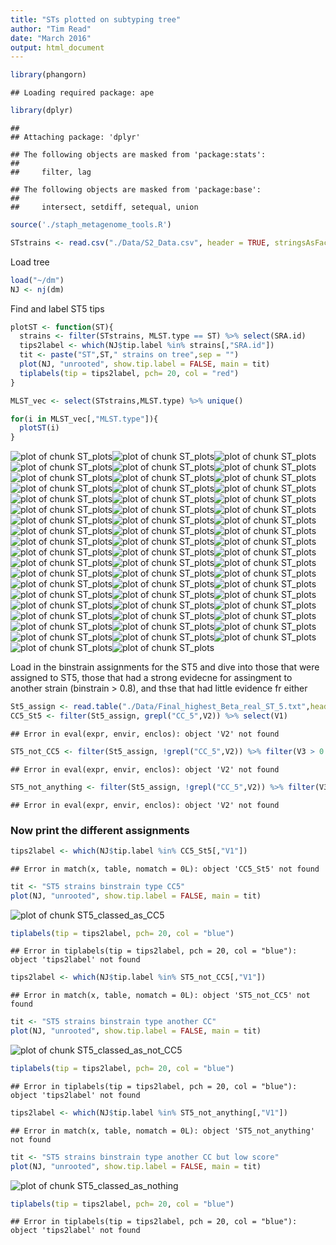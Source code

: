 ```yaml
---
title: "STs plotted on subtyping tree"
author: "Tim Read"
date: "March 2016"
output: html_document
---
```




```r
library(phangorn)
```

```
## Loading required package: ape
```

```r
library(dplyr)
```

```
## 
## Attaching package: 'dplyr'
```

```
## The following objects are masked from 'package:stats':
## 
##     filter, lag
```

```
## The following objects are masked from 'package:base':
## 
##     intersect, setdiff, setequal, union
```

```r
source('./staph_metagenome_tools.R')
```




```r
STstrains <- read.csv("./Data/S2_Data.csv", header = TRUE, stringsAsFactors = FALSE)
```

Load tree


```r
load("~/dm")
NJ <- nj(dm)
```
 Find and label ST5 tips
 


```r
plotST <- function(ST){
  strains <- filter(STstrains, MLST.type == ST) %>% select(SRA.id)
  tips2label <- which(NJ$tip.label %in% strains[,"SRA.id"])
  tit <- paste("ST",ST," strains on tree",sep = "")
  plot(NJ, "unrooted", show.tip.label = FALSE, main = tit)
  tiplabels(tip = tips2label, pch= 20, col = "red")
}
```


```r
MLST_vec <- select(STstrains,MLST.type) %>% unique() 
```



```r
for(i in MLST_vec[,"MLST.type"]){
  plotST(i)
}
```

![plot of chunk ST_plots](figure/ST_plots-1.png)![plot of chunk ST_plots](figure/ST_plots-2.png)![plot of chunk ST_plots](figure/ST_plots-3.png)![plot of chunk ST_plots](figure/ST_plots-4.png)![plot of chunk ST_plots](figure/ST_plots-5.png)![plot of chunk ST_plots](figure/ST_plots-6.png)![plot of chunk ST_plots](figure/ST_plots-7.png)![plot of chunk ST_plots](figure/ST_plots-8.png)![plot of chunk ST_plots](figure/ST_plots-9.png)![plot of chunk ST_plots](figure/ST_plots-10.png)![plot of chunk ST_plots](figure/ST_plots-11.png)![plot of chunk ST_plots](figure/ST_plots-12.png)![plot of chunk ST_plots](figure/ST_plots-13.png)![plot of chunk ST_plots](figure/ST_plots-14.png)![plot of chunk ST_plots](figure/ST_plots-15.png)![plot of chunk ST_plots](figure/ST_plots-16.png)![plot of chunk ST_plots](figure/ST_plots-17.png)![plot of chunk ST_plots](figure/ST_plots-18.png)![plot of chunk ST_plots](figure/ST_plots-19.png)![plot of chunk ST_plots](figure/ST_plots-20.png)![plot of chunk ST_plots](figure/ST_plots-21.png)![plot of chunk ST_plots](figure/ST_plots-22.png)![plot of chunk ST_plots](figure/ST_plots-23.png)![plot of chunk ST_plots](figure/ST_plots-24.png)![plot of chunk ST_plots](figure/ST_plots-25.png)![plot of chunk ST_plots](figure/ST_plots-26.png)![plot of chunk ST_plots](figure/ST_plots-27.png)![plot of chunk ST_plots](figure/ST_plots-28.png)![plot of chunk ST_plots](figure/ST_plots-29.png)![plot of chunk ST_plots](figure/ST_plots-30.png)![plot of chunk ST_plots](figure/ST_plots-31.png)![plot of chunk ST_plots](figure/ST_plots-32.png)![plot of chunk ST_plots](figure/ST_plots-33.png)![plot of chunk ST_plots](figure/ST_plots-34.png)![plot of chunk ST_plots](figure/ST_plots-35.png)![plot of chunk ST_plots](figure/ST_plots-36.png)![plot of chunk ST_plots](figure/ST_plots-37.png)![plot of chunk ST_plots](figure/ST_plots-38.png)![plot of chunk ST_plots](figure/ST_plots-39.png)![plot of chunk ST_plots](figure/ST_plots-40.png)![plot of chunk ST_plots](figure/ST_plots-41.png)![plot of chunk ST_plots](figure/ST_plots-42.png)![plot of chunk ST_plots](figure/ST_plots-43.png)![plot of chunk ST_plots](figure/ST_plots-44.png)![plot of chunk ST_plots](figure/ST_plots-45.png)![plot of chunk ST_plots](figure/ST_plots-46.png)![plot of chunk ST_plots](figure/ST_plots-47.png)![plot of chunk ST_plots](figure/ST_plots-48.png)![plot of chunk ST_plots](figure/ST_plots-49.png)![plot of chunk ST_plots](figure/ST_plots-50.png)![plot of chunk ST_plots](figure/ST_plots-51.png)![plot of chunk ST_plots](figure/ST_plots-52.png)![plot of chunk ST_plots](figure/ST_plots-53.png)![plot of chunk ST_plots](figure/ST_plots-54.png)![plot of chunk ST_plots](figure/ST_plots-55.png)![plot of chunk ST_plots](figure/ST_plots-56.png)

Load in the binstrain assignments for the ST5 and dive into those that were assigned to ST5, those that had a strong evidecne for assingment to another strain (binstrain > 0.8), and thse that had little evidence fr either


```r
St5_assign <- read.table("./Data/Final_highest_Beta_real_ST_5.txt",header = TRUE, stringsAsFactors = FALSE)
CC5_St5 <- filter(St5_assign, grepl("CC_5",V2)) %>% select(V1)
```

```
## Error in eval(expr, envir, enclos): object 'V2' not found
```

```r
ST5_not_CC5 <- filter(St5_assign, !grepl("CC_5",V2)) %>% filter(V3 > 0.7) %>% select(V1)
```

```
## Error in eval(expr, envir, enclos): object 'V2' not found
```

```r
ST5_not_anything <- filter(St5_assign, !grepl("CC_5",V2)) %>% filter(V3 <= 0.7) %>% select(V1)
```

```
## Error in eval(expr, envir, enclos): object 'V2' not found
```
### Now print the different assignments

```r
tips2label <- which(NJ$tip.label %in% CC5_St5[,"V1"])
```

```
## Error in match(x, table, nomatch = 0L): object 'CC5_St5' not found
```

```r
tit <- "ST5 strains binstrain type CC5"
plot(NJ, "unrooted", show.tip.label = FALSE, main = tit)
```

![plot of chunk ST5_classed_as_CC5](figure/ST5_classed_as_CC5-1.png)

```r
tiplabels(tip = tips2label, pch= 20, col = "blue")
```

```
## Error in tiplabels(tip = tips2label, pch = 20, col = "blue"): object 'tips2label' not found
```


```r
tips2label <- which(NJ$tip.label %in% ST5_not_CC5[,"V1"])
```

```
## Error in match(x, table, nomatch = 0L): object 'ST5_not_CC5' not found
```

```r
tit <- "ST5 strains binstrain type another CC"
plot(NJ, "unrooted", show.tip.label = FALSE, main = tit)
```

![plot of chunk ST5_classed_as_not_CC5](figure/ST5_classed_as_not_CC5-1.png)

```r
tiplabels(tip = tips2label, pch= 20, col = "blue")
```

```
## Error in tiplabels(tip = tips2label, pch = 20, col = "blue"): object 'tips2label' not found
```


```r
tips2label <- which(NJ$tip.label %in% ST5_not_anything[,"V1"])
```

```
## Error in match(x, table, nomatch = 0L): object 'ST5_not_anything' not found
```

```r
tit <- "ST5 strains binstrain type another CC but low score"
plot(NJ, "unrooted", show.tip.label = FALSE, main = tit)
```

![plot of chunk ST5_classed_as_nothing](figure/ST5_classed_as_nothing-1.png)

```r
tiplabels(tip = tips2label, pch= 20, col = "blue")
```

```
## Error in tiplabels(tip = tips2label, pch = 20, col = "blue"): object 'tips2label' not found
```


